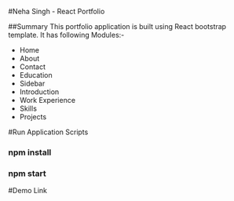 #Neha Singh - React Portfolio

##Summary
This portfolio application is built using React bootstrap template. It has following Modules:-
- Home
- About
- Contact
- Education
- Sidebar
- Introduction
- Work Experience
- Skills
- Projects

#Run Application Scripts
 ### npm install
 ### npm start


#Demo Link


